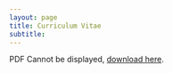 ```yaml
---
layout: page
title: Curriculum Vitae
subtitle:
---
```

<object float="center" align="center" width="800" height="500" type="application/pdf" data="/pdfs/shortCV.pdf">
  <p>PDF Cannot be displayed, <a href="/pdfs/shortCV.pdf">download here</a>.</p>
</object>
